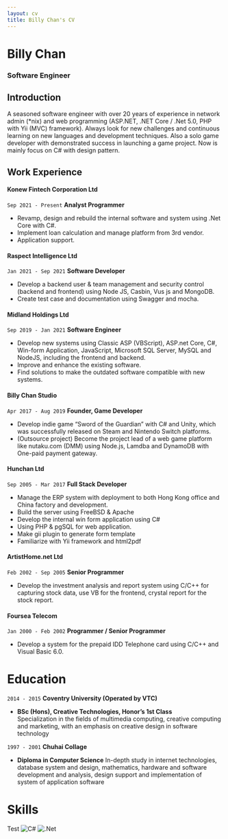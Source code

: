 ```yaml
---
layout: cv
title: Billy Chan's CV
---
```

# Billy Chan 
### Software Engineer


## Introduction

A seasoned software engineer with over 20 years of experience in network admin (*nix) and web programming (ASP.NET, .NET Core / .Net 5.0, PHP with Yii (MVC) framework). Always look for new challenges and continuous learning on new languages and development techniques. Also a solo game developer with demonstrated success in launching a game project. Now is mainly focus on C# with design pattern. 

## Work Experience 

#### Konew Fintech Corporation Ltd 
`Sep 2021 - Present`
__Analyst Programmer__
- Revamp, design and rebuild the internal software and system using .Net Core with C#.  
- Implement loan calculation and manage platform from 3rd vendor. 
- Application support.
  

#### Raspect Intelligence Ltd  
`Jan 2021 - Sep 2021`
__Software Developer__ 
- Develop a backend user & team management and security control (backend and frontend) using Node JS, Casbin, Vus js and MongoDB. 
- Create test case and documentation using Swagger and mocha. 
  
   
#### Midland Holdings Ltd 
`Sep 2019 - Jan 2021`
__Software Engineer__
- Develop new systems using Classic ASP (VBScript), ASP.net Core, C#, Win-form Application, JavaScript, Microsoft SQL Server, MySQL and NodeJS, including the frontend and backend.  
- Improve and enhance the existing software.  
- Find solutions to make the outdated software compatible with new 
systems.  

#### Billy Chan Studio
`Apr 2017 - Aug 2019`
__Founder, Game Developer__
- Develop indie game “Sword of the Guardian” with C# and Unity, which was successfully released on Steam and Nintendo Switch platforms.  
- (Outsource project) Become the project lead of a web game platform like nutaku.com (DMM) using Node.js, Lamdba and DynamoDB with One-paid payment gateway.  

#### Hunchan Ltd 
`Sep 2005 - Mar 2017`
__Full Stack Developer__
- Manage the ERP system with deployment to both Hong Kong office and China factory and development.  
- Build the server using FreeBSD & Apache 
- Develop the internal win form application using C# 
- Using PHP & pgSQL for web application. 
- Make gii plugin to generate form template 
- Familiarize with Yii framework and html2pdf
   
#### ArtistHome.net Ltd
`Feb 2002 - Sep 2005`
__Senior Programmer__  
- Develop the investment analysis and report system using C/C++ for capturing stock data, use VB for the frontend, crystal report for the stock report. 

#### Foursea Telecom  
`Jan 2000 - Feb 2002`
__Programmer / Senior Programmer__
- Develop a system for the prepaid IDD Telephone card using C/C++ and Visual Basic 6.0.

# Education 
`2014 - 2015`
__Coventry University (Operated by VTC)__

- __BSc (Hons), Creative Technologies, Honor’s 1st Class__  
Specialization in the fields of multimedia computing, creative computing and marketing, with an emphasis on creative design in software technology

`1997 - 2001`
__Chuhai Collage__

- __Diploma in Computer Science__ 
In-depth study in internet technologies, database system and design, mathematics, hardware and software development and analysis, design support and implementation of system of application software 

# Skills 
<span>Test</span>
![C#](https://img.shields.io/badge/c%23-%23239120.svg?style=for-the-badge&logo=c-sharp&logoColor=white)
![.Net](https://img.shields.io/badge/.NET-5C2D91?style=for-the-badge&logo=.net&logoColor=white)
